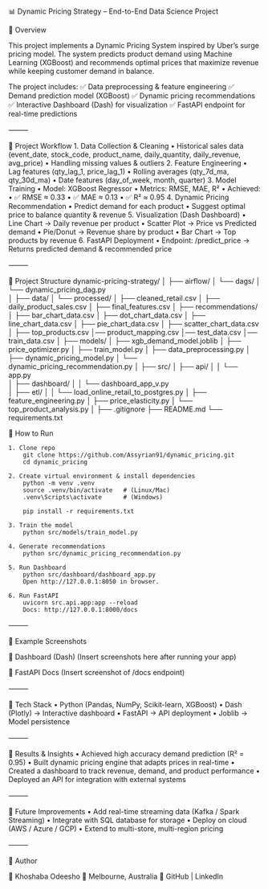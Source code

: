 📊 Dynamic Pricing Strategy – End-to-End Data Science Project

🔹 Overview

This project implements a Dynamic Pricing System inspired by Uber’s surge pricing model.
The system predicts product demand using Machine Learning (XGBoost) and recommends optimal prices that maximize revenue while keeping customer demand in balance.

The project includes:
✅ Data preprocessing & feature engineering
✅ Demand prediction model (XGBoost)
✅ Dynamic pricing recommendations
✅ Interactive Dashboard (Dash) for visualization
✅ FastAPI endpoint for real-time predictions

⸻

🔹 Project Workflow
	1.	Data Collection & Cleaning
	•	Historical sales data (event_date, stock_code, product_name, daily_quantity, daily_revenue, avg_price)
	•	Handling missing values & outliers
	2.	Feature Engineering
	•	Lag features (qty_lag_1, price_lag_1)
	•	Rolling averages (qty_7d_ma, qty_30d_ma)
	•	Date features (day_of_week, month, quarter)
	3.	Model Training
	•	Model: XGBoost Regressor
	•	Metrics: RMSE, MAE, R²
	•	Achieved:
	•	✅ RMSE ≈ 0.33
	•	✅ MAE ≈ 0.13
	•	✅ R² ≈ 0.95
	4.	Dynamic Pricing Recommendation
	•	Predict demand for each product
	•	Suggest optimal price to balance quantity & revenue
	5.	Visualization (Dash Dashboard)
	•	Line Chart → Daily revenue per product
	•	Scatter Plot → Price vs Predicted demand
	•	Pie/Donut → Revenue share by product
	•	Bar Chart → Top products by revenue
	6.	FastAPI Deployment
	•	Endpoint: /predict_price → Returns predicted demand & recommended price

⸻

🔹 Project Structure
dynamic-pricing-strategy/
│
├── airflow/
│   └── dags/
│       └── dynamic_pricing_dag.py      
│
├── data/
│   └── processed/
│       ├── cleaned_retail.csv
│       ├── daily_product_sales.csv
│       ├── final_features.csv
│
├── recommendations/
│   ├── bar_chart_data.csv
│   ├── dot_chart_data.csv
│   ├── line_chart_data.csv
│   ├── pie_chart_data.csv
│   ├── scatter_chart_data.csv
│   ├── top_products.csv
│── product_mapping.csv
│── test_data.csv
│── train_data.csv
│
├── models/
│   ├── xgb_demand_model.joblib
│   ├── price_optimizer.py
│   ├── train_model.py
│   ├── data_preprocessing.py
│   ├── dynamic_pricing_model.py
│   └── dynamic_pricing_recommendation.py
│
├── src/
│   ├── api/
│   │   └── app.py                      
│   ├── dashboard/
│   │   └── dashboard_app_v.py           
│   ├── etl/
│   │   └── load_online_retail_to_postgres.py
│   ├── feature_engineering.py
│   ├── price_elasticity.py
│   └── top_product_analysis.py
│
├── .gitignore
├── README.md
└── requirements.txt

🔹 How to Run

	1. Clone repo
		git clone https://github.com/Assyrian91/dynamic_pricing.git
		cd dynamic_pricing

	2. Create virtual environment & install dependencies
		python -m venv .venv
		source .venv/bin/activate   # (Linux/Mac)
		.venv\Scripts\activate      # (Windows)

		pip install -r requirements.txt

	3. Train the model
		python src/models/train_model.py

	4. Generate recommendations
		python src/dynamic_pricing_recommendation.py

	5. Run Dashboard
		python src/dashboard/dashboard_app.py
		Open http://127.0.0.1:8050 in browser.

	6. Run FastAPI
		uvicorn src.api.app:app --reload
		Docs: http://127.0.0.1:8000/docs

⸻

🔹 Example Screenshots

📌 Dashboard (Dash)
(Insert screenshots here after running your app)

📌 FastAPI Docs
(Insert screenshot of /docs endpoint)

⸻

🔹 Tech Stack
	•	Python (Pandas, NumPy, Scikit-learn, XGBoost)
	•	Dash (Plotly) → Interactive dashboard
	•	FastAPI → API deployment
	•	Joblib → Model persistence

⸻

🔹 Results & Insights
	•	Achieved high accuracy demand prediction (R² = 0.95)
	•	Built dynamic pricing engine that adapts prices in real-time
	•	Created a dashboard to track revenue, demand, and product performance
	•	Deployed an API for integration with external systems

⸻

🔹 Future Improvements
	•	Add real-time streaming data (Kafka / Spark Streaming)
	•	Integrate with SQL database for storage
	•	Deploy on cloud (AWS / Azure / GCP)
	•	Extend to multi-store, multi-region pricing

⸻

🔹 Author

👤 Khoshaba Odeesho
📍 Melbourne, Australia
🔗 GitHub | LinkedIn
